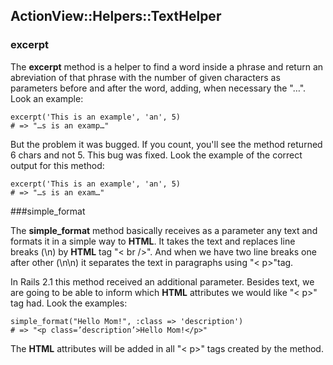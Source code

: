 ## ActionView::Helpers::TextHelper

### excerpt

The **excerpt** method is a helper to find a word inside a phrase and return an abreviation of that phrase with the number of given characters as parameters before and after the word, adding, when necessary the "…". Look an example:

	excerpt('This is an example', 'an', 5)
	# => "…s is an examp…"
	
But the problem it was bugged. If you count, you'll see the method returned 6 chars and not 5. This bug was fixed. Look the example of the correct output for this method:

	excerpt('This is an example', 'an', 5)
	# => "…s is an exam…"
	
###simple\_format

The **simple\_format** method basically receives as a parameter any text and formats it in a simple way to **HTML**. It takes the text and replaces line breaks (\n) by **HTML** tag "< br />". And when we have two line breaks one after other  (\n\n)  it separates the text in paragraphs using "< p>"tag.

In Rails 2.1 this method received an additional parameter. Besides text, we are going to be able to inform which **HTML** attributes we would like "< p>" tag had. Look the examples:

	simple_format("Hello Mom!", :class => 'description')
	# => "<p class=’description’>Hello Mom!</p>"

The **HTML** attributes will be added in all "< p>" tags created by the method.